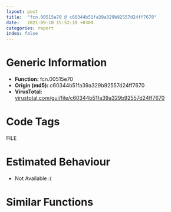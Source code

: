 ```yaml
---
layout: post
title:  "fcn.00515e70 @ c60344b51fa39a329b92557d24ff7670"
date:   2021-09-10 15:52:19 +0300
categories: report
index: false
---
```


# Generic Information
- **Function:** fcn.00515e70
- **Origin (md5):** c60344b51fa39a329b92557d24ff7670
- **VirusTotal:** [virustotal.com/gui/file/c60344b51fa39a329b92557d24ff7670][virustotal_ref]

# Code Tags
<span class="tag" id="FILE">FILE</span>


# Estimated Behaviour
<ul><li class="bhv-desc" id="na">Not Available :(</li></ul>

# Similar Functions
<script type="text/javascript" src="https://www.gstatic.com/charts/loader.js"></script>
<script type="text/javascript">

    google.charts.load('current', {'packages':['corechart']});
    google.charts.setOnLoadCallback(drawChart);

    function drawChart() {
    var data = new google.visualization.DataTable();
        data.addColumn('number', 'X');
        data.addColumn('number', 'Y');
        data.addColumn({type: 'string', role: 'tooltip', 'p': {'html': true}});
        data.addColumn({'type': 'string', 'role': 'style'});
        
        data.addRows([
    [0, 0, '<b><a href="/report/fcn.00515e70@c60344b51fa39a329b92557d24ff7670">fcn.00515e70</a><br>@c60344b51fa39a329b92557d24ff7670</b><br>', 'point { fill-color: #e0440e; }'],

        ]);

    var options = {
        title: 'Similarity Plot',
        legend: 'none',
        colors: ['#dedbd9', '#e6693e', '#ec8f6e', '#f3b49f', '#f6c7b6'],
        tooltip: {isHtml: true, trigger: 'both'},
        explorer: {
        actions: ["dragToZoom", "rightClickToReset"],
        },
        chartArea: {
        width: '80%',
        height: '80%'
        },
        width: '100%',
        height: '100%'
    };

    var chart = new google.visualization.ScatterChart(document.getElementById('chart_div'));

    chart.draw(data, options);
    }
    
</script>


<div id="chart_div" style="width: 100%px; height: 100%;"></div>

# Disassembled Code
{% highlight nasm %}

push 0xffffffffffffffff
push 0x5ad170
mov eax, dword
push eax
sub esp, 0x4c
push ebx
push ebp
push esi
push edi
mov eax, dword[0x5ffcc0]
xor eax, esp
push eax
lea eax, [esp+0x60]
mov dword
lea ecx, [esp+0x14]
xor edi, edi
xor ebp, ebp
call fcn.00421860
mov dword[esp+0x68], edi
mov dword[esp+0x24], edi
mov dword[esp+0x48], edi
mov eax, dword[esp+0x48]
inc eax
cmp eax, 2
mov dword[esp+0x48], eax
jg off.b1322
lea eax, [esp+0x34]
push eax
call fcn.00515de0
add esp, 4
mov ecx, dword[esp+0x74]
push ecx
lea ecx, [esp+0x24]
mov byte[esp+0x6c], 1
call fcn.0040f880
push ecx
lea edx, [esp+0x24]
mov ecx, esp
mov dword[esp+0x60], esp
push edx
mov byte[esp+0x70], 2
call fcn.0040f860
lea eax, [esp+0x48]
push eax
call fcn.00417340
add esp, 8
lea ecx, [esp+0x44]
push ecx
lea ecx, [esp+0x38]
mov byte[esp+0x6c], 3
call fcn.0040fa40
lea edx, [esp+0x20]
push edx
lea ecx, [esp+0x44]
call fcn.0040f860
lea eax, [esp+0x34]
push eax
lea ecx, [esp+0x24]
mov byte[esp+0x6c], 4
call fcn.0040f980
mov ebx, dword[esp+0x70]
cmp ebx, edi
je off.b1286
lea ecx, [esp+0x20]
call fcn.00410410
test al, al
jne off.b1286
push edi
mov dword[esp+0x1c], edi
mov dword[esp+0x30], edi
call dword[sym.imp.ole32.dll_CoInitialize]
lea ecx, [esp+0x18]
push ecx
push 0x5bd8cc
push 1
push edi
push 0x5bda0c
call dword[sym.imp.ole32.dll_CoCreateInstance]
cmp eax, edi
jl off.b870
cmp dword[esp+0x84], edi
je off.b369
lea ecx, [esp+0x38]
call fcn.00421860
push str.LNKEVN
lea edx, [esp+0x3c]
push str.___s__
push edx
mov byte[esp+0x74], 5
call fcn.00415100
mov eax, dword[esp+0x24]
mov esi, dword[eax]
add esp, 0xc
lea ecx, [esp+0x38]
add esi, 0x50
call fcn.00453f10
mov ecx, dword[esp+0x18]
mov edx, dword[esi]
push eax
push ecx
call edx
lea ecx, [esp+0x38]
mov esi, eax
mov byte[esp+0x68], 4
call fcn.00410950
jmp off.b384
mov eax, dword[esp+0x18]
mov ecx, dword[eax]
mov edx, dword[ecx+0x50]
push ebx
push eax
call edx
mov esi, eax
cmp esi, edi
jl off.b870
push ebx
lea ecx, [esp+0x20]
call fcn.0040f880
mov bl, 6
push 0x5c
lea ecx, [esp+0x20]
mov byte[esp+0x6c], bl
call fcn.0040fe30
push eax
lea eax, [esp+0x54]
push eax
lea ecx, [esp+0x24]
call fcn.0040ffc0
push eax
lea ecx, [esp+0x20]
mov byte[esp+0x6c], 7
call fcn.0040f980
lea ecx, [esp+0x50]
mov byte[esp+0x68], bl
call fcn.00410950
mov ecx, dword[esp+0x18]
mov esi, dword[ecx]
lea ecx, [esp+0x1c]
add esi, 0x24
call fcn.00453f10
mov edx, dword[esp+0x18]
push eax
mov eax, dword[esi]
push edx
call eax
cmp eax, edi
jl off.b856
mov esi, dword[esp+0x78]
cmp esi, edi
je off.b618
lea ecx, [esp+0x28]
call fcn.00421860
push 0x104
push 0x104
lea ecx, [esp+0x30]
mov byte[esp+0x70], 8
call fcn.004103d0
push eax
push esi
call dword[sym.imp.KERNEL32.dll_GetShortPathNameW]
push 0xffffffffffffffff
lea ecx, [esp+0x2c]
call fcn.00410430
mov ecx, dword[esp+0x18]
mov esi, dword[ecx]
mov edx, dword[esp+0x7c]
push edx
lea ecx, [esp+0x2c]
add esi, 0x44
call fcn.00453f10
mov ecx, dword[esi]
push eax
mov eax, dword[esp+0x20]
push eax
call ecx
cmp eax, edi
lea ecx, [esp+0x28]
jge off.b609
call fcn.00410950
jmp off.b856
mov byte[esp+0x68], bl
call fcn.00410950
cmp dword[esp+0x84], edi
jne off.b667
mov ecx, dword[esp+0x80]
cmp ecx, edi
je off.b667
cmp ecx, 0x5dcd7c
je off.b667
mov eax, dword[esp+0x18]
mov edx, dword[eax]
push ecx
push eax
mov eax, dword[edx+0x2c]
call eax
cmp eax, edi
jl off.b856
mov eax, dword[esp+0x18]
mov ecx, dword[eax]
lea edx, [esp+0x2c]
push edx
push 0x5bda4c
push eax
mov eax, dword[ecx]
call eax
cmp eax, edi
jl off.b856
lea ecx, [esp+0x54]
push 0x1c
push ecx
call fcn.00516660
add esp, 8
push eax
lea ecx, [esp+0x18]
mov byte[esp+0x6c], 9
call fcn.0040f980
lea ecx, [esp+0x54]
mov byte[esp+0x68], bl
call fcn.00410950
push 0x5de088
lea ecx, [esp+0x18]
call fcn.00410280
cmp ebp, edi
je off.b800
lea edx, [esp+0x58]
push edx
call fcn.00515de0
add esp, 4
push eax
lea ecx, [esp+0x18]
mov byte[esp+0x6c], 0xa
call fcn.0040f980
lea ecx, [esp+0x58]
mov byte[esp+0x68], bl
call fcn.00410950
xor ebp, ebp
push str.tempurl.lnk
lea ecx, [esp+0x18]
call fcn.0040fa60
mov eax, dword[esp+0x2c]
mov esi, dword[eax]
push 1
lea ecx, [esp+0x18]
add esi, 0x18
call fcn.00453f10
mov ecx, dword[esp+0x30]
mov edx, dword[esi]
push eax
push ecx
call edx
cmp eax, edi
jl off.b856
mov dword[esp+0x24], 1
lea ecx, [esp+0x1c]
mov byte[esp+0x68], 4
call fcn.00410950
mov eax, dword[esp+0x2c]
cmp eax, edi
je off.b886
mov ecx, dword[eax]
mov edx, dword[ecx+8]
push eax
call edx
mov eax, dword[esp+0x18]
cmp eax, edi
je off.b902
mov ecx, dword[eax]
mov edx, dword[ecx+8]
push eax
call edx
call dword[sym.imp.ole32.dll_CoUninitialize]
cmp dword[esp+0x84], edi
je off.b1085
lea ecx, [esp+0x30]
call fcn.00421860
lea ecx, [esp+0x4c]
call fcn.00421860
lea ecx, [esp+0x14]
mov byte[esp+0x68], 0xc
call fcn.00453f10
lea ebx, [esp+0x4c]
lea edi, [esp+0x30]
mov esi, eax
call fcn.00516490
lea ecx, [esp+0x3c]
call fcn.00421860
push str.LNKEVN
lea eax, [esp+0x40]
push str.___s__
push eax
mov byte[esp+0x74], 0xd
call fcn.00415100
lea ecx, [esp+0x48]
push ecx
mov edx, edi
push edx
call fcn.004101e0
add esp, 0x14
test al, al
jne off.b1049
mov eax, dword[esp+0x70]
push eax
mov ecx, edi
push ecx
call fcn.00410200
add esp, 8
test al, al
jne off.b1049
mov ebp, 1
jmp off.b1051
xor ebp, ebp
lea ecx, [esp+0x3c]
call fcn.00410950
lea ecx, [esp+0x4c]
call fcn.00410950
lea ecx, [esp+0x30]
mov byte[esp+0x68], 4
call fcn.00410950
xor edi, edi
push ecx
lea edx, [esp+0x18]
mov ecx, esp
mov dword[esp+0x60], esp
push edx
call fcn.0040f860
call fcn.00437530
add esp, 4
test al, al
je off.b1225
cmp dword[esp+0x84], edi
je off.b1156
cmp ebp, edi
jne off.b1209
mov eax, dword[esp+0x80]
push eax
lea ecx, [esp+0x18]
call fcn.00453f10
mov esi, eax
call fcn.005163c0
add esp, 4
jmp off.b1160
cmp ebp, edi
jne off.b1209
push 1
lea ecx, [esp+0x44]
call fcn.00453f10
push eax
lea ecx, [esp+0x1c]
call fcn.00453f10
push eax
call dword[sym.imp.KERNEL32.dll_CopyFileW]
test eax, eax
jne off.b1201
lea ebp, [eax+1]
mov dword[esp+0x24], edi
jmp off.b1209
mov dword[esp+0x24], 1
lea ecx, [esp+0x14]
call fcn.00453f10
push eax
call dword[sym.imp.KERNEL32.dll_DeleteFileW]
lea ecx, [esp+0x40]
call fcn.00410950
lea ecx, [esp+0x44]
call fcn.00410950
lea ecx, [esp+0x20]
call fcn.00410950
lea ecx, [esp+0x34]
mov byte[esp+0x68], 0
call fcn.00410950
cmp ebp, edi
jne off.b64
cmp dword[esp+0x24], edi
je off.b64
jmp off.b1322
lea ecx, [esp+0x40]
call fcn.00410950
lea ecx, [esp+0x44]
call fcn.00410950
lea ecx, [esp+0x20]
call fcn.00410950
lea ecx, [esp+0x34]
call fcn.00410950
lea ecx, [esp+0x14]
call fcn.00410950
mov eax, dword[esp+0x24]
mov ecx, dword[esp+0x60]
mov dword
pop ecx
pop edi
pop esi
pop ebp
pop ebx
add esp, 0x58
ret

{% endhighlight %}

[virustotal_ref]: https://www.virustotal.com/gui/file/c60344b51fa39a329b92557d24ff7670